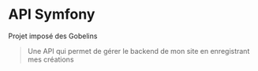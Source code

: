 # API Symfony

Projet imposé des Gobelins

> Une API qui permet de gérer le backend de mon site en enregistrant mes créations
